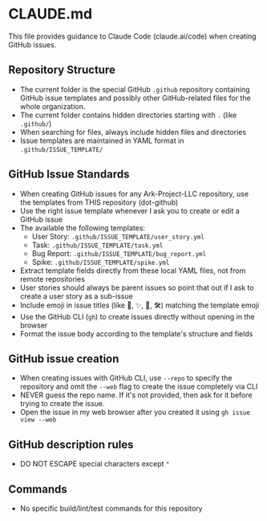 # CLAUDE.md

This file provides guidance to Claude Code (claude.ai/code) when creating GitHub issues.

## Repository Structure
- The current folder is the special GitHub `.github` repository containing GitHub issue templates and possibly other GitHub-related files for the whole organization.
- The current folder contains hidden directories starting with `.` (like `.github/`)
- When searching for files, always include hidden files and directories
- Issue templates are maintained in YAML format in `.github/ISSUE_TEMPLATE/`

## GitHub Issue Standards
- When creating GitHub issues for any Ark-Project-LLC repository, use the templates from THIS repository (dot-github)
- Use the right issue template whenever I ask you to create or edit a GitHub issue
- The available the following templates:
  - User Story: `.github/ISSUE_TEMPLATE/user_story.yml`
  - Task: `.github/ISSUE_TEMPLATE/task.yml`
  - Bug Report: `.github/ISSUE_TEMPLATE/bug_report.yml`
  - Spike: `.github/ISSUE_TEMPLATE/spike.yml`
- Extract template fields directly from these local YAML files, not from remote repositories
- User stories should always be parent issues so point that out if I ask to create a user story as a sub-issue
- Include emoji in issue titles (like 🐞, ✨, 🌵, 🛠️) matching the template emoji
- Use the GitHub CLI (`gh`) to create issues directly without opening in the browser
- Format the issue body according to the template's structure and fields

## GitHub issue creation
- When creating issues with GitHub CLI, use `--repo` to specify the repository and omit the `--web` flag to create the issue completely via CLI
- NEVER guess the repo name. If it's not provided, then ask for it before trying to create the issue.
- Open the issue in my web browser after you created it using `gh issue view --web`

## GitHub description rules
- DO NOT ESCAPE special characters except `"`

## Commands
- No specific build/lint/test commands for this repository
